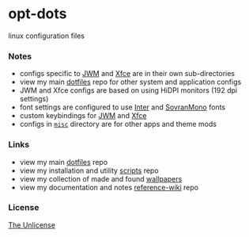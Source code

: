 # opt-dots

linux configuration files

### Notes
- configs specific to [JWM](https://github.com/e33io/opt-dots/tree/main/jwm) and [Xfce](https://github.com/e33io/opt-dots/tree/main/xfce) are in their own sub-directories
- view my main [dotfiles](https://github.com/e33io/dotfiles) repo for other system and application configs
- JWM and Xfce configs are based on using HiDPI monitors (192 dpi settings)
- font settings are configured to use [Inter](https://rsms.me/inter) and [SovranMono](https://github.com/e33io/sovran-fonts/tree/main/SovranMono) fonts
- custom keybindings for [JWM](https://github.com/e33io/reference-wiki/blob/main/keybindings/jwm-keybindings.md) and [Xfce](https://github.com/e33io/reference-wiki/blob/main/keybindings/xfce-keybindings.md)
- configs in [`misc`](https://github.com/e33io/opt-dots/blob/main/misc) directory are for other apps and theme mods

### Links
- view my main [dotfiles](https://github.com/e33io/dotfiles) repo
- view my installation and utility [scripts](https://github.com/e33io/scripts) repo
- view my collection of made and found [wallpapers](https://i.e33.io/wallpapers)
- view my documentation and notes [reference-wiki](https://github.com/e33io/reference-wiki) repo

### License
[The Unlicense](https://github.com/e33io/opt-dots/blob/main/LICENSE)
